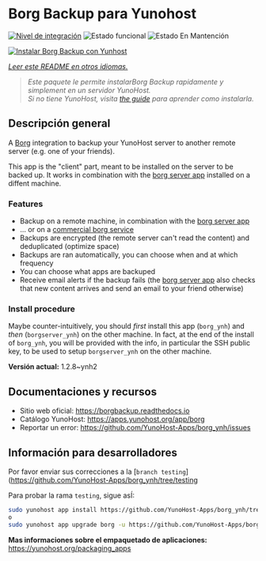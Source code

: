<!--
Este archivo README esta generado automaticamente<https://github.com/YunoHost/apps/tree/master/tools/readme_generator>
No se debe editar a mano.
-->

# Borg Backup para Yunohost

[![Nivel de integración](https://dash.yunohost.org/integration/borg.svg)](https://dash.yunohost.org/appci/app/borg) ![Estado funcional](https://ci-apps.yunohost.org/ci/badges/borg.status.svg) ![Estado En Mantención](https://ci-apps.yunohost.org/ci/badges/borg.maintain.svg)

[![Instalar Borg Backup con Yunhost](https://install-app.yunohost.org/install-with-yunohost.svg)](https://install-app.yunohost.org/?app=borg)

*[Leer este README en otros idiomas.](./ALL_README.md)*

> *Este paquete le permite instalarBorg Backup rapidamente y simplement en un servidor YunoHost.*  
> *Si no tiene YunoHost, visita [the guide](https://yunohost.org/install) para aprender como instalarla.*

## Descripción general

A [Borg](https://borgbackup.readthedocs.io/en/stable/index.html#what-is-borgbackup) integration to backup your YunoHost server to another remote server (e.g. one of your friends).

This app is the "client" part, meant to be installed on the server to be backed up. It works in combination with the [borg server app](https://apps.yunohost.org/app/borgserver) installed on a diffent machine.

### Features

- Backup on a remote machine, in combination with the [borg server app](https://apps.yunohost.org/app/borgserver)
- ... or on a [commercial borg service](https://www.borgbackup.org/support/commercial.html)
- Backups are encrypted (the remote server can't read the content) and deduplicated (optimize space)
- Backups are ran automatically, you can choose when and at which frequency
- You can choose what apps are backuped
- Receive email alerts if the backup fails (the [borg server app](https://apps.yunohost.org/app/borgserver) also checks that new content arrives and send an email to your friend otherwise)

### Install procedure

Maybe counter-intuitively, you should *first* install this app (`borg_ynh`) and *then* (`borgserver_ynh`) on the other machine. In fact, at the end of the install of `borg_ynh`, you will be provided with the info, in particular the SSH public key, to be used to setup `borgserver_ynh` on the other machine.


**Versión actual:** 1.2.8~ynh2
## Documentaciones y recursos

- Sitio web oficial: <https://borgbackup.readthedocs.io>
- Catálogo YunoHost: <https://apps.yunohost.org/app/borg>
- Reportar un error: <https://github.com/YunoHost-Apps/borg_ynh/issues>

## Información para desarrolladores

Por favor enviar sus correcciones a la [`branch testing`](https://github.com/YunoHost-Apps/borg_ynh/tree/testing

Para probar la rama `testing`, sigue asÍ:

```bash
sudo yunohost app install https://github.com/YunoHost-Apps/borg_ynh/tree/testing --debug
o
sudo yunohost app upgrade borg -u https://github.com/YunoHost-Apps/borg_ynh/tree/testing --debug
```

**Mas informaciones sobre el empaquetado de aplicaciones:** <https://yunohost.org/packaging_apps>
